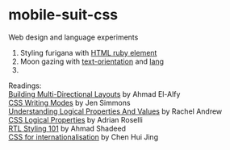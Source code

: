 # mobile-suit-css
Web design and language experiments 

1. Styling furigana with [HTML ruby element](https://developer.mozilla.org/en-US/docs/Web/HTML/Element/ruby)
2. Moon gazing with [text-orientation](https://developer.mozilla.org/en-US/docs/Web/CSS/text-orientation) and [lang](https://developer.mozilla.org/en-US/docs/Web/HTML/Global_attributes/lang)
3. 

Readings:  
[Building Multi-Directional Layouts](https://css-tricks.com/building-multi-directional-layouts/) by Ahmad El-Alfy  
[CSS Writing Modes](https://24ways.org/2016/css-writing-modes/) by Jen Simmons  
[Understanding Logical Properties And Values](https://www.smashingmagazine.com/2018/03/understanding-logical-properties-values/) by Rachel Andrew   
[CSS Logical Properties](https://adrianroselli.com/2019/11/css-logical-properties.html) by Adrian Roselli  
[RTL Styling 101](https://www.rtlstyling.com/posts/rtl-styling/) by Ahmad Shadeed  
[CSS for internationalisation](https://chenhuijing.com/blog/css-for-i18n/#%F0%9F%8E%B9) by Chen Hui Jing
